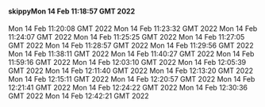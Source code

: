 #### skippyMon 14 Feb 11:18:57 GMT 2022
Mon 14 Feb 11:20:08 GMT 2022
Mon 14 Feb 11:23:32 GMT 2022
Mon 14 Feb 11:24:07 GMT 2022
Mon 14 Feb 11:25:25 GMT 2022
Mon 14 Feb 11:27:05 GMT 2022
Mon 14 Feb 11:28:57 GMT 2022
Mon 14 Feb 11:29:56 GMT 2022
Mon 14 Feb 11:38:11 GMT 2022
Mon 14 Feb 11:40:27 GMT 2022
Mon 14 Feb 11:59:16 GMT 2022
Mon 14 Feb 12:03:10 GMT 2022
Mon 14 Feb 12:05:39 GMT 2022
Mon 14 Feb 12:11:40 GMT 2022
Mon 14 Feb 12:13:20 GMT 2022
Mon 14 Feb 12:15:11 GMT 2022
Mon 14 Feb 12:20:57 GMT 2022
Mon 14 Feb 12:21:41 GMT 2022
Mon 14 Feb 12:24:22 GMT 2022
Mon 14 Feb 12:30:36 GMT 2022
Mon 14 Feb 12:42:21 GMT 2022
